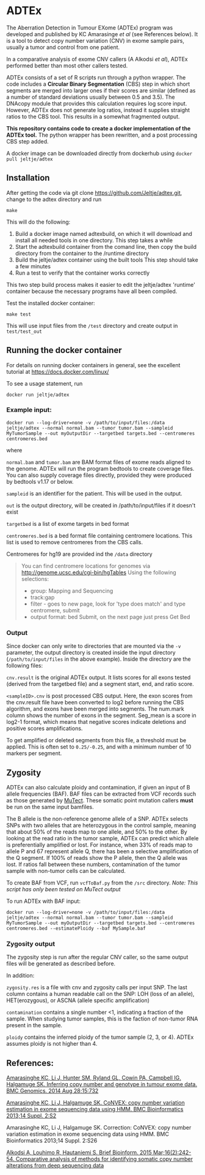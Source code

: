 # ADTEx 

The Aberration Detection in Tumour EXome (ADTEx) program was developed and published by
KC Amarasinge *et al* (see References below). It is a tool to detect copy number variation (CNV) 
in exome sample pairs, usually a tumor and control from one patient.

In a comparative analysis of exome CNV callers (A Alkodsi *et al*), ADTEx performed better than most other 
callers tested.

ADTEx consists of a set of R scripts run through a python wrapper. The code includes a **Circular 
Binary Segmentation** (CBS) step in which short segments are merged into larger ones if their scores 
are similar (defined as a number of standard deviations usually between 0.5 and 3.5). 
The DNAcopy module that provides this calculation requires log score input. However, ADTEx
does not generate log ratios, instead it supplies straight ratios to the CBS tool. 
This results in a somewhat fragmented output.

**This repository contains code to create a docker implementation of the ADTEx tool.**
The python wrapper has been rewritten, and a post processing CBS step added. 

A docker image can be downloaded directly from dockerhub using
`docker pull jeltje/adtex`

## Installation

After getting the code via git clone https://github.com/Jeltje/adtex.git, 
change to the adtex directory and run

``make``

This will do the following:
1. Build a docker image named adtexbuild, on which it will download and install all needed tools in one directory.
	This step takes a while
2. Start the adtexbuild container from the comand line, then copy the build directory from the container to the 
	/runtime directory
3. Build the jeltje/adtex container using the built tools
	This step should take a few minutes
4. Run a test to verify that the container works correctly

This two step build process makes it easier to edit the jeltje/adtex 'runtime' container because the necessary
programs have all been compiled.

Test the installed docker container:

``make test``

This will use input files from the `/test` directory and create output in `test/test_out`


## Running the docker container

For details on running docker containers in general, see the excellent tutorial at https://docs.docker.com/linux/

To see a usage statement, run

``
docker run jeltje/adtex
``

### Example input:

``
docker run --log-driver=none -v /path/to/input/files:/data jeltje/adtex --normal normal.bam --tumor tumor.bam --sampleid MyTumorSample --out myOutputDir --targetbed targets.bed --centromeres centromeres.bed
``

where

`normal.bam` and `tumor.bam`	are BAM format files of exome reads aligned to the genome. ADTEx will run the program bedtools to create coverage files. You can also supply coverage files directly, provided they were produced by bedtools v1.17 or below.

`sampleid` is an identifier for the patient. This will be used in the output.

`out` is the output directory, will be created in /path/to/input/files if it doesn't exist

`targetbed` is a list of exome targets in bed format

`centromeres.bed` is a bed format file containing centromere locations. This list is used to remove centromeres from the CBS calls. 

Centromeres for hg19 are provided ind the `/data` directory

>	You can find centromere locations for genomes via
>	http://genome.ucsc.edu/cgi-bin/hgTables
>	Using the following selections:
>	- group: Mapping and Sequencing
>	- track:gap
>	-	filter - goes to new page, look for 'type does match' and type centromere, submit
>	-	output format: bed
>	Submit, on the next page just press Get Bed

### Output

Since docker can only write to directories that are mounted via the `-v` parameter, the output directory is created inside
the input directory (`/path/to/input/files` in the above example). Inside the directory are the following files:

`cnv.result`	is the original ADTEx output. It lists scores for all exons tested (derived from the targetbed file) 
		and a segment start, end, and ratio score. 

`<sampleID>.cnv` is post processed CBS output. Here, the exon scores from the cnv.result file have been converted to log2 before
		running the CBS algorithm, and exons have been merged into segments. The num.mark column shows the number of 
		exons in the segment. Seg_mean is a score in log2-1 format, which means that negative scores indicate deletions
		and positive scores amplifications.
 
To get amplified or deleted segments from this file, a threshold must be applied. This is often set to `0.25/-0.25`, 
and with a minimum number of 10 markers per segment.

## Zygosity

ADTEx can also calculate ploidy and contamination, if given an input of B allele frequencies (BAF). BAF files can be extracted
from VCF records such as those generated by [MuTect](https://www.broadinstitute.org/gatk/download/auth?package=MuTect). 
These somatic point mutation callers **must** be run on the same input bamfiles.

The B allele is the non-reference genome allele of a SNP. ADTEx selects SNPs with two alleles that are heterozygous in the control
sample, meaning that about 50% of the reads map to one allele, and 50% to the other. By looking at the read ratio in the tumor
sample, ADTEx can predict which allele is preferentially amplified or lost. For instance, when 33% of reads map to allele P
and 67 represent allele Q, there has been a selective amplification of the Q segment. If 100% of reads show the P allele, then
the Q allele was lost. If ratios fall between these numbers, contamination of the tumor sample with non-tumor cells can be
calculated.

To create BAF from VCF, run `vcfToBaf.py` from the `/src` directory. *Note: This script has only been tested on MuTect output*

To run ADTEx with BAF input:

``
docker run --log-driver=none -v /path/to/input/files:/data jeltje/adtex --normal normal.bam --tumor tumor.bam --sampleid MyTumorSample --out myOutputDir --targetbed targets.bed --centromeres centromeres.bed --estimatePloidy --baf MySample.baf
``

### Zygosity output

The zygosity step is run after the regular CNV caller, so the same output files will be generated as described before.

In addition:

`zygosity.res` is a file with cnv and zygosity calls per input SNP. The last column contains a human readable call on the SNP: LOH (loss of an allele), HET(erozygous), or ASCNA (allele specific amplification)

`contamination` contains a single number <1, indicating a fraction of the sample. When studying tumor samples, this is the faction of non-tumor RNA present in the sample.

`ploidy` contains the inferred ploidy of the tumor sample (2, 3, or 4). ADTEx assumes ploidy is not higher than 4.


## References:
[Amarasinghe KC, Li J, Hunter SM, Ryland GL, Cowin PA, Campbell IG, Halgamuge SK. Inferring copy number and genotype in tumour exome data. BMC Genomics. 2014 Aug 28;15:732](http://www.ncbi.nlm.nih.gov/pubmed/25167919)

[Amarasinghe KC, Li J, Halgamuge SK. CoNVEX: copy number variation estimation in exome sequencing data using HMM. BMC Bioinformatics 2013;14 Suppl. 2:S2](http://www.ncbi.nlm.nih.gov/pubmed/23368785)

Amarasinghe KC, Li J, Halgamuge SK. Correction: CoNVEX: copy number variation estimation in exome sequencing data using HMM. BMC Bioinformatics 2013;14 Suppl. 2:S26

[Alkodsi A, Louhimo R, Hautaniemi S. Brief Bioinform. 2015 Mar;16(2):242-54. Comparative analysis of methods for identifying somatic copy number alterations from deep sequencing data](http://www.ncbi.nlm.nih.gov/pubmed/24599115)
